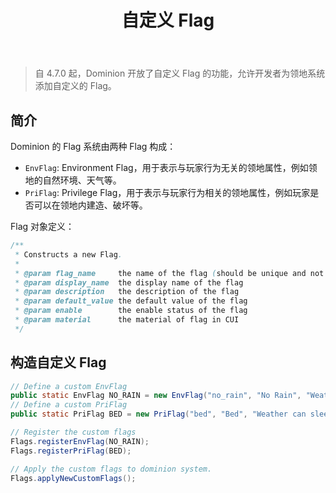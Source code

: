 ﻿---
title: 自定义 Flag
createTime: 2025/10/10 09:21:07
permalink: /api/custom_flag/
---

> 自 4.7.0 起，Dominion 开放了自定义 Flag 的功能，允许开发者为领地系统添加自定义的 Flag。

## 简介

Dominion 的 Flag 系统由两种 Flag 构成：
- `EnvFlag`: Environment Flag，用于表示与玩家行为无关的领地属性，例如领地的自然环境、天气等。
- `PriFlag`: Privilege Flag，用于表示与玩家行为相关的领地属性，例如玩家是否可以在领地内建造、破坏等。

Flag 对象定义：
```java
/**
 * Constructs a new Flag.
 *
 * @param flag_name     the name of the flag (should be unique and not contain spaces)
 * @param display_name  the display name of the flag
 * @param description   the description of the flag
 * @param default_value the default value of the flag
 * @param enable        the enable status of the flag
 * @param material      the material of flag in CUI
 */
```

## 构造自定义 Flag


```java
// Define a custom EnvFlag
public static EnvFlag NO_RAIN = new EnvFlag("no_rain", "No Rain", "Weather does not change to rain in this dominion.", false, true, Material.SUNFLOWER);
// Define a custom PriFlag
public static PriFlag BED = new PriFlag("bed", "Bed", "Weather can sleep in bed (set spawn point).", false, true, Material.RED_BED);

// Register the custom flags
Flags.registerEnvFlag(NO_RAIN);
Flags.registerPriFlag(BED);

// Apply the custom flags to dominion system.
Flags.applyNewCustomFlags();
```
